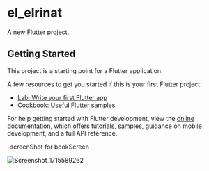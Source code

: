 # el_elrinat

A new Flutter project.

## Getting Started

This project is a starting point for a Flutter application.

A few resources to get you started if this is your first Flutter project:

- [Lab: Write your first Flutter app](https://docs.flutter.dev/get-started/codelab)
- [Cookbook: Useful Flutter samples](https://docs.flutter.dev/cookbook)

For help getting started with Flutter development, view the
[online documentation](https://docs.flutter.dev/), which offers tutorials,
samples, guidance on mobile development, and a full API reference.

-screenShot for bookScreen 

![Screenshot_1715589262](https://github.com/abdelhamedEzzat/el_erinat_project/assets/133365686/df491a34-915a-4f6a-a6b8-fe8ebf7e699a)

